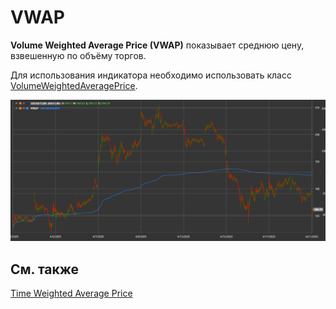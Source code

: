 # VWAP

**Volume Weighted Average Price (VWAP)** показывает среднюю цену, взвешенную по объёму торгов.

Для использования индикатора необходимо использовать класс [VolumeWeightedAveragePrice](xref:StockSharp.Algo.Indicators.VolumeWeightedAveragePrice).

![IndicatorVWAP](../../../../images/indicatorvwap.png)

## См. также

[Time Weighted Average Price](time_weighted_average_price.md)
